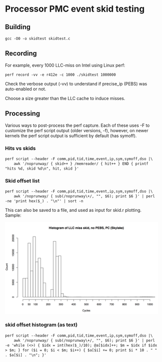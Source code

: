# Processor PMC event skid testing

## Building

```
gcc -O0 -o skidtest skidtest.c  
```

## Recording

For example, every 1000 LLC-miss on Intel using Linux perf:

```
perf record -vv -e r412e -c 1000 ./skidtest 1000000
```

Check the verbose output (-vv) to understand if precise_ip (PEBS) was auto-enabled or not.

Choose a size greater than the LLC cache to induce misses.

## Processing

Various ways to post-process the perf capture. Each of these uses -F to customize the perf script output (older versions, -f), however, on newer kernels the perf script output is sufficient by default (has symoff).

### Hits vs skids

```
perf script --header -F comm,pid,tid,time,event,ip,sym,symoff,dso |\
    awk '/noprunway/ { skid++ } /memreader/ { hit++ } END { printf "hits %d, skid %d\n", hit, skid }'
```

### Skid offset list

```
perf script --header -F comm,pid,tid,time,event,ip,sym,symoff,dso |\
    awk '/noprunway/ { sub(/noprunway\+/, "", $6); print $6 }' | perl -ne 'print hex($_) . "\n"' | sort -n
```

This can also be saved to a file, and used as input for skid.r plotting. Sample:

[![Example](skid.png)](skid.png)

### skid offset histogram (as text)

```
perf script --header -F comm,pid,tid,time,event,ip,sym,symoff,dso |\
    awk '/noprunway/ { sub(/noprunway\+/, "", $6); print $6 }' | perl -e 'while (<>) { $idx = int(hex($_)/10); @a[$idx]++; $m = $idx if $idx > $m; } for ($i = 0; $i < $m; $i++) { $a[$i] += 0; print $i * 10 . " " . $a[$i] . "\n"; }'
```

